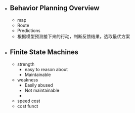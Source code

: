  - ## Behavior Planning Overview
	- map
	- Route
	- Predictions
	- 根据模型预测接下来的行动，判断反馈结果，选取最优方案

 - ## Finite State Machines
	- strength
		- easy to  reason about
		- Maintainable
	- weakness
		- Easily abused
		- Not maintainable
		- 
	- speed cost
	- cost funct

<!--stackedit_data:
eyJoaXN0b3J5IjpbLTQ1NzY4MTU5NywtMTAwNzYzOTc0LC0xMj
UyNTg0MjAyLDEyNTQ4MzMzNjYsLTEyNDkxMjE5NTAsLTE3ODI4
MzUxNjRdfQ==
-->